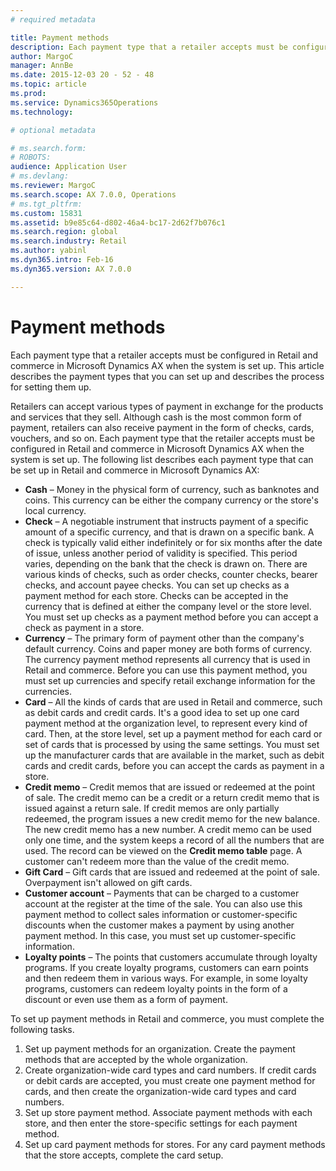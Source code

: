 ```yaml
---
# required metadata

title: Payment methods
description: Each payment type that a retailer accepts must be configured in Retail and commerce in Microsoft Dynamics AX when the system is set up. This article describes the payment types that you can set up and describes the process for setting them up.
author: MargoC
manager: AnnBe
ms.date: 2015-12-03 20 - 52 - 48
ms.topic: article
ms.prod: 
ms.service: Dynamics365Operations
ms.technology: 

# optional metadata

# ms.search.form: 
# ROBOTS: 
audience: Application User
# ms.devlang: 
ms.reviewer: MargoC
ms.search.scope: AX 7.0.0, Operations
# ms.tgt_pltfrm: 
ms.custom: 15831
ms.assetid: b9e85c64-d802-46a4-bc17-2d62f7b076c1
ms.search.region: global
ms.search.industry: Retail
ms.author: yabinl
ms.dyn365.intro: Feb-16
ms.dyn365.version: AX 7.0.0

---
```


# Payment methods

Each payment type that a retailer accepts must be configured in Retail and commerce in Microsoft Dynamics AX when the system is set up. This article describes the payment types that you can set up and describes the process for setting them up.

Retailers can accept various types of payment in exchange for the products and services that they sell. Although cash is the most common form of payment, retailers can also receive payment in the form of checks, cards, vouchers, and so on. Each payment type that the retailer accepts must be configured in Retail and commerce in Microsoft Dynamics AX when the system is set up. The following list describes each payment type that can be set up in Retail and commerce in Microsoft Dynamics AX:

-   **Cash** – Money in the physical form of currency, such as banknotes and coins. This currency can be either the company currency or the store's local currency.
-   **Check** – A negotiable instrument that instructs payment of a specific amount of a specific currency, and that is drawn on a specific bank. A check is typically valid either indefinitely or for six months after the date of issue, unless another period of validity is specified. This period varies, depending on the bank that the check is drawn on. There are various kinds of checks, such as order checks, counter checks, bearer checks, and account payee checks. You can set up checks as a payment method for each store. Checks can be accepted in the currency that is defined at either the company level or the store level. You must set up checks as a payment method before you can accept a check as payment in a store.
-   **Currency** – The primary form of payment other than the company's default currency. Coins and paper money are both forms of currency. The currency payment method represents all currency that is used in Retail and commerce. Before you can use this payment method, you must set up currencies and specify retail exchange information for the currencies.
-   **Card** – All the kinds of cards that are used in Retail and commerce, such as debit cards and credit cards. It's a good idea to set up one card payment method at the organization level, to represent every kind of card. Then, at the store level, set up a payment method for each card or set of cards that is processed by using the same settings. You must set up the manufacturer cards that are available in the market, such as debit cards and credit cards, before you can accept the cards as payment in a store.
-   **Credit memo** – Credit memos that are issued or redeemed at the point of sale. The credit memo can be a credit or a return credit memo that is issued against a return sale. If credit memos are only partially redeemed, the program issues a new credit memo for the new balance. The new credit memo has a new number. A credit memo can be used only one time, and the system keeps a record of all the numbers that are used. The record can be viewed on the **Credit memo table** page. A customer can't redeem more than the value of the credit memo.
-   **Gift Card** – Gift cards that are issued and redeemed at the point of sale. Overpayment isn't allowed on gift cards.
-   **Customer account** – Payments that can be charged to a customer account at the register at the time of the sale. You can also use this payment method to collect sales information or customer-specific discounts when the customer makes a payment by using another payment method. In this case, you must set up customer-specific information.
-   **Loyalty points** – The points that customers accumulate through loyalty programs. If you create loyalty programs, customers can earn points and then redeem them in various ways. For example, in some loyalty programs, customers can redeem loyalty points in the form of a discount or even use them as a form of payment.

To set up payment methods in Retail and commerce, you must complete the following tasks.

1.  Set up payment methods for an organization. Create the payment methods that are accepted by the whole organization.
2.  Create organization-wide card types and card numbers. If credit cards or debit cards are accepted, you must create one payment method for cards, and then create the organization-wide card types and card numbers.
3.  Set up store payment method. Associate payment methods with each store, and then enter the store-specific settings for each payment method.
4.  Set up card payment methods for stores. For any card payment methods that the store accepts, complete the card setup.


